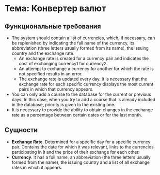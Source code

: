 # Тема: Конвертер валют
## Функциональные требования
- The system should contain a list of currencies, which, if necessary, can be replenished by indicating the full name of the currency, its abbreviation (three letters usually formed from its name), the issuing country and the exchange rate.
  - An exchange rate is created for a currency pair and indicates the cost of exchanging currency1 for currency2.
  - An attempt to exchange a currency for another for which the rate is not specified results in an error.
  - The exchange rate is updated every day. It is necessary that the exchange rate for each specific currency displays the most current pairs in which that currency appears.
- You can only add a course to the database for the current or previous days. In this case, when you try to add a course that is already included in the database, priority is given to the existing one.
- It is necessary to provide the ability to obtain changes in the exchange rate as a percentage between certain dates or for the last month.
## Сущности
- **Exchange Rate**. Determined for a specific day for a specific currency pair. Contains the date for which it was relevant, links to the currencies participating in it and the price of their exchange for each other.
- **Currency**. It has a full name, an abbreviation (the three letters usually formed from the name), the issuing country and a list of all exchange rates in which it appears.
